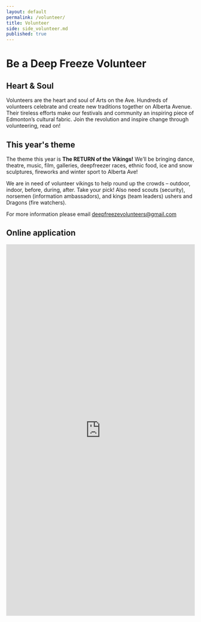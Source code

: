 ```yaml
---
layout: default
permalink: /volunteer/
title: Volunteer
side: side_volunteer.md
published: true
---
```


# Be a Deep Freeze Volunteer

## Heart & Soul

Volunteers are the heart and soul of Arts on the Ave. Hundreds of volunteers celebrate and create new traditions together on Alberta Avenue. Their tireless efforts make our festivals and community an inspiring piece of Edmonton’s cultural fabric. Join the revolution and inspire change through volunteering, read on!

## This year's theme

The theme this year is **The RETURN of the Vikings!** We’ll be bringing dance, theatre, music, film, galleries, deepfreezer races, ethnic food, ice and snow sculptures, fireworks and winter sport to Alberta Ave!

We are in need of volunteer vikings to help round up the crowds – outdoor, indoor, before, during, after. Take your pick! Also need scouts (security), norsemen (information ambassadors), and kings (team leaders) ushers and Dragons (fire watchers).

For more information please email <deepfreezevolunteers@gmail.com>

## Online application

<iframe width="100%" height="991" frameborder="0" marginheight="0" marginwidth="0" src="https://docs.google.com/spreadsheet/embeddedform?formkey=dDVDVE5XUU0tR1E2MXhGTmRheWthLWc6MQ"></iframe>